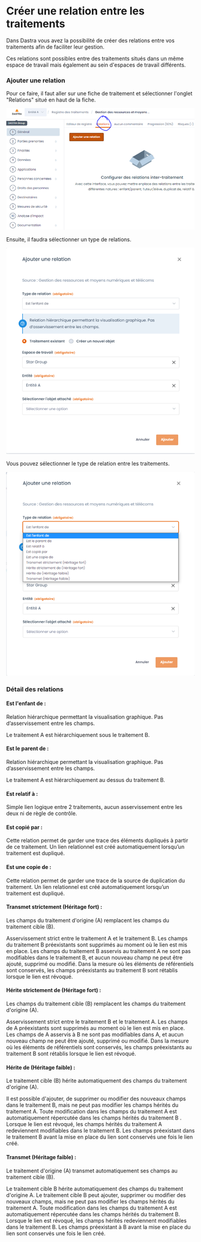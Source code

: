 # Créer une relation entre les traitements

Dans Dastra vous avez la possibilité de créer des relations entre vos traitements afin de faciliter leur gestion.

Ces relations sont possibles entre des traitements situés dans un même espace de travail mais également au sein d'espaces de travail différents.



### Ajouter une relation

Pour ce faire, il faut aller sur une fiche de traitement et sélectionner l'onglet "Relations" situé en haut de la fiche.



![L&apos;onglet &quot;Relations&quot;](../../.gitbook/assets/image%20%28245%29.png)



Ensuite, il faudra sélectionner un type de relations.

![](../../.gitbook/assets/image%20%28244%29.png)

Vous pouvez sélectionner le type de relation entre les traitements.

![](../../.gitbook/assets/image%20%28246%29.png)





### Détail des relations

#### Est l'enfant de : 

Relation hiérarchique permettant la visualisation graphique. Pas d’asservissement entre les champs.

Le traitement A est hiérarchiquement sous le traitement B.

#### Est le parent de : 

Relation hiérarchique permettant la visualisation graphique. Pas d’asservissement entre les champs.

Le traitement A est hiérarchiquement au dessus du traitement B.

#### Est relatif à : 

Simple lien logique entre 2 traitements, aucun asservissement entre les deux ni de règle de contrôle. 

#### Est copié par :

Cette relation permet de garder une trace des éléments dupliqués à partir de ce traitement. Un lien relationnel est créé automatiquement lorsqu’un traitement est dupliqué. 

#### Est une copie de : 

Cette relation permet de garder une trace de la source de duplication du traitement. Un lien relationnel est créé automatiquement lorsqu’un traitement est dupliqué. 

#### Transmet strictement \(Héritage fort\) :

Les champs du traitement d'origine \(A\) remplacent les champs du traitement cible \(B\). 

Asservissement strict entre le traitement A et le traitement B. Les champs du traitement B préexistants sont supprimés au moment où le lien est mis en place. Les champs du traitement B asservis au traitement A ne sont pas modifiables dans le traitement B, et aucun nouveau champ ne peut être ajouté, supprimé ou modifié. Dans la mesure où les éléments de référentiels sont conservés, les champs préexistants au traitement B sont rétablis lorsque le lien est révoqué.

#### Hérite strictement de \(Héritage fort\) : 

Les champs du traitement cible \(B\) remplacent les champs du traitement d'origine \(A\). 

Asservissement strict entre le traitement B et le traitement A. Les champs de A préexistants sont supprimés au moment où le lien est mis en place. Les champs de A asservis à B ne sont pas modifiables dans A, et aucun nouveau champ ne peut être ajouté, supprimé ou modifié. Dans la mesure où les éléments de référentiels sont conservés, les champs préexistants au traitement B sont rétablis lorsque le lien est révoqué.

#### Hérite de \(Héritage faible\) : 

Le traitement cible \(B\) hérite automatiquement des champs du traitement d'origine \(A\). 

Il est possible d'ajouter, de supprimer ou modifier des nouveaux champs dans le traitement B, mais ne peut pas modifier les champs hérités du traitement A. Toute modification dans les champs du traitement A est automatiquement répercutée dans les champs hérités du traitement B . Lorsque le lien est révoqué, les champs hérités du traitement A redeviennent modifiables dans le traitement B. Les champs préexistant dans le traitement B avant la mise en place du lien sont conservés une fois le lien créé.

#### Transmet \(Héritage faible\) : 

Le traitement d'origine \(A\) transmet automatiquement ses champs au traitement cible \(B\). 

Le traitement cible B hérite automatiquement des champs du traitement d'origine A. Le traitement cible B peut ajouter, supprimer ou modifier des nouveaux champs, mais ne peut pas modifier les champs hérités du traitement A. Toute modification dans les champs du traitement A est automatiquement répercutée dans les champs hérités du traitement B. Lorsque le lien est révoqué, les champs hérités redeviennent modifiables dans le traitement B. Les champs préexistant à B avant la mise en place du lien sont conservés une fois le lien créé.



